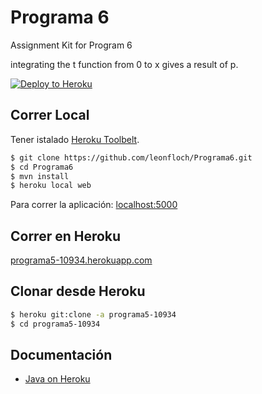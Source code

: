 # Programa 6

Assignment Kit for Program 6

integrating the t function from 0 to x gives a result of p.

[![Deploy to Heroku](https://www.herokucdn.com/deploy/button.png)](https://heroku.com/deploy)

## Correr Local

Tener istalado [Heroku Toolbelt](https://toolbelt.heroku.com/).

```sh
$ git clone https://github.com/leonfloch/Programa6.git
$ cd Programa6
$ mvn install
$ heroku local web
```

Para correr la aplicación: [localhost:5000](http://localhost:5000/)

## Correr en Heroku

[programa5-10934.herokuapp.com](https://programa5-10934.herokuapp.com)



## Clonar desde Heroku

```sh
$ heroku git:clone -a programa5-10934
$ cd programa5-10934
```

## Documentación

- [Java on Heroku](https://devcenter.heroku.com/categories/java)
